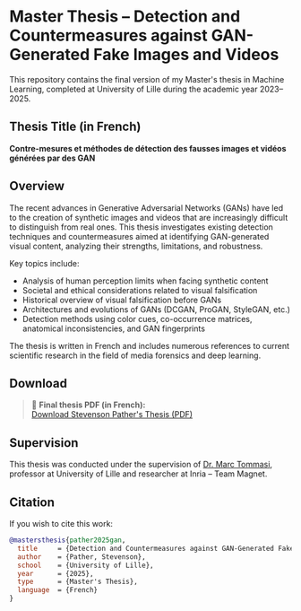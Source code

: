 # Master Thesis – Detection and Countermeasures against GAN-Generated Fake Images and Videos

This repository contains the final version of my Master's thesis in Machine Learning, completed at University of Lille during the academic year 2023–2025.

## Thesis Title (in French)

**Contre-mesures et méthodes de détection des fausses images et vidéos générées par des GAN**

## Overview

The recent advances in Generative Adversarial Networks (GANs) have led to the creation of synthetic images and videos that are increasingly difficult to distinguish from real ones. This thesis investigates existing detection techniques and countermeasures aimed at identifying GAN-generated visual content, analyzing their strengths, limitations, and robustness.

Key topics include:

- Analysis of human perception limits when facing synthetic content
- Societal and ethical considerations related to visual falsification
- Historical overview of visual falsification before GANs
- Architectures and evolutions of GANs (DCGAN, ProGAN, StyleGAN, etc.)
- Detection methods using color cues, co-occurrence matrices, anatomical inconsistencies, and GAN fingerprints

The thesis is written in French and includes numerous references to current scientific research in the field of media forensics and deep learning.

## Download

> 📎 **Final thesis PDF (in French):**  
> [Download Stevenson Pather's Thesis (PDF)](https://github.com/patherstevenson/MasterThesis/blob/raw/main/Stevenson_Pather_Thesis_2025.pdf)

## Supervision

This thesis was conducted under the supervision of [Dr. Marc Tommasi](https://chercheurs.lille.inria.fr/tommasi/), professor at University of Lille and researcher at Inria – Team Magnet.

## Citation

If you wish to cite this work:

```bibtex
@mastersthesis{pather2025gan,
  title     = {Detection and Countermeasures against GAN-Generated Fake Images and Videos},
  author    = {Pather, Stevenson},
  school    = {University of Lille},
  year      = {2025},
  type      = {Master's Thesis},
  language  = {French}
}
